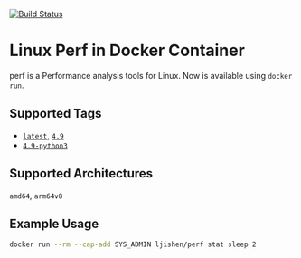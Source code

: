 [![Build Status](https://travis-ci.org/ljishen/linux-perf.svg?branch=master)](https://travis-ci.org/ljishen/linux-perf)


# Linux Perf in Docker Container

perf is a Performance analysis tools for Linux. Now is available using `docker run`.


## Supported Tags

- [`latest`](https://github.com/ljishen/linux-perf/tree/master/debian), [`4.9`](https://github.com/ljishen/linux-perf/tree/master/debian)
- [`4.9-python3`](https://github.com/ljishen/linux-perf/tree/master/debian-python3)


## Supported Architectures

`amd64`, `arm64v8`


## Example Usage

```bash
docker run --rm --cap-add SYS_ADMIN ljishen/perf stat sleep 2
```
